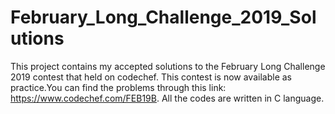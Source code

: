 # February_Long_Challenge_2019_Solutions
This project contains my accepted solutions to the February Long Challenge 2019 contest that held on codechef.
This contest is now available as practice.You can find the problems through this link: https://www.codechef.com/FEB19B.
All the codes are written in C language.
